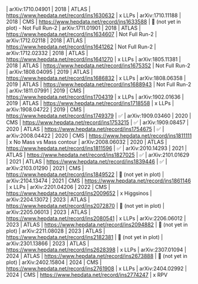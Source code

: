 | arXiv:1710.04901 | 2018 | ATLAS | https://www.hepdata.net/record/ins1630632 | x LLPs
| arXiv:1710.11188 | 2018 | CMS   | https://www.hepdata.net/record/ins1633588 | 🔸 (not yet in plot) - Not Full Run-2
| arXiv:1711.01901 | 2018 | ATLAS | https://www.hepdata.net/record/ins1634607 | Not Full Run-2
| arXiv:1712.02118 | 2018 | ATLAS | https://www.hepdata.net/record/ins1641262 | Not Full Run-2
| arXiv:1712.02332 | 2018 | ATLAS | https://www.hepdata.net/record/ins1641270 | x LLPs
| arXiv:1805.11381 | 2018 | ATLAS | https://www.hepdata.net/record/ins1675352 | Not Full Run-2
| arXiv:1808.04095 | 2019 | ATLAS | https://www.hepdata.net/record/ins1686832 | x LLPs
| arXiv:1808.06358 | 2019 | ATLAS | https://www.hepdata.net/record/ins1688943 | Not Full Run-2
| arXiv:1811.07991 | 2019 | CMS   | https://www.hepdata.net/record/ins1704319 | x LLPs
| arXiv:1902.01636 | 2019 | ATLAS | https://www.hepdata.net/record/ins1718558 | x LLPs
| arXiv:1908.04722 | 2019 | CMS   | https://www.hepdata.net/record/ins1749379 | ✅
| arXiv:1909.03460 | 2020 | CMS   | https://www.hepdata.net/record/ins1753215 | ✅
| arXiv:1909.08457 | 2020 | ATLAS | https://www.hepdata.net/record/ins1754675 | ✅
| arXiv:2008.04422 | 2020 | CMS   | https://www.hepdata.net/record/ins1811111 | x No Mass vs Mass contour
| arXiv:2008.06032 | 2020 | ATLAS | https://www.hepdata.net/record/ins1811596 | ✅
| arXiv:2010.14293 | 2021 | ATLAS | https://www.hepdata.net/record/ins1827025 | ✅
| arXiv:2101.01629 | 2021 | ATLAS | https://www.hepdata.net/record/ins1839446 | ✅
| arXiv:2103.01290 | 2021 | CMS   | https://www.hepdata.net/record/ins1849522 | 🔸 (not yet in plot)
| arXiv:2104.13474 | 2021 | CMS   | https://www.hepdata.net/record/ins1861146 | x LLPs
| arXiv:2201.04206 | 2022 | CMS   | https://www.hepdata.net/record/ins2009652 | x Higgsinos
| arXiv:2204.13072 | 2023 | ATLAS | https://www.hepdata.net/record/ins2072870 | 🔸 (not yet in plot)
| arXiv:2205.06013 | 2023 | ATLAS | https://www.hepdata.net/record/ins2080541 | x LLPs
| arXiv:2206.06012 | 2023 | ATLAS | https://www.hepdata.net/record/ins2094882 | 🔸 (not yet in plot)
| arXiv:2211.08028 | 2023 | ATLAS | https://www.hepdata.net/record/ins2182381 | 🔸 (not yet in plot)
| arXiv:2301.13866 | 2023 | ATLAS | https://www.hepdata.net/record/ins2628398 | x LLPs
| arXiv:2307.01094 | 2024 | ATLAS | https://www.hepdata.net/record/ins2673888 | 🔸 (not yet in plot)
| arXiv:2402.15804 | 2024 | CMS   | https://www.hepdata.net/record/ins2761908 | x LLPs
| arXiv:2404.02992 | 2024 | CMS   | https://www.hepdata.net/record/ins2774247 | x RPV
